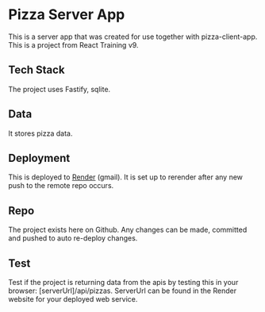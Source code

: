 # Pizza Server App

This is a server app that was created for use together with pizza-client-app. This is a project from React Training v9.

## Tech Stack

The project uses Fastify, sqlite. 

## Data

It stores pizza data.

## Deployment

This is deployed to [Render](https://dashboard.render.com/) (gmail). It is set up to rerender after any new push to the remote repo occurs.

## Repo

The project exists here on Github. Any changes can be made, committed and pushed to auto re-deploy changes.

## Test

Test if the project is returning data from the apis by testing this in your browser: [serverUrl]/api/pizzas.
ServerUrl can be found in the Render website for your deployed web service.

